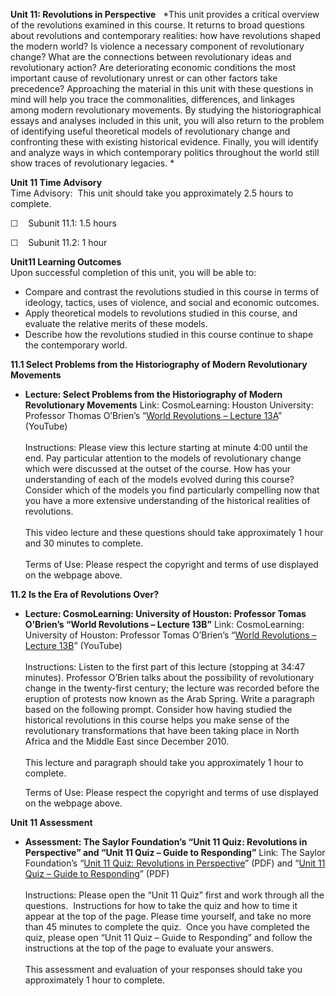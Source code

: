 **Unit 11: Revolutions in Perspective** <span id="11"></span> 
*This unit provides a critical overview of the revolutions examined in
this course. It returns to broad questions about revolutions and
contemporary realities: how have revolutions shaped the modern world? Is
violence a necessary component of revolutionary change? What are the
connections between revolutionary ideas and revolutionary action? Are
deteriorating economic conditions the most important cause of
revolutionary unrest or can other factors take precedence? Approaching
the material in this unit with these questions in mind will help you
trace the commonalities, differences, and linkages among modern
revolutionary movements. By studying the historiographical essays and
analyses included in this unit, you will also return to the problem of
identifying useful theoretical models of revolutionary change and
confronting these with existing historical evidence. Finally, you will
identify and analyze ways in which contemporary politics throughout the
world still show traces of revolutionary legacies. *

**Unit 11 Time Advisory**  
Time Advisory:  This unit should take you approximately 2.5 hours to
complete.  
  
 ☐    Subunit 11.1: 1.5 hours  
  
 ☐    Subunit 11.2: 1 hour

**Unit11 Learning Outcomes**  
Upon successful completion of this unit, you will be able to:  
-   Compare and contrast the revolutions studied in this course in terms
    of ideology, tactics, uses of violence, and social and economic
    outcomes.
-   Apply theoretical models to revolutions studied in this course, and
    evaluate the relative merits of these models.
-   Describe how the revolutions studied in this course continue to
    shape the contemporary world.

**11.1 Select Problems from the Historiography of Modern Revolutionary
Movements** <span id="11.1"></span> 
-   **Lecture: Select Problems from the Historiography of Modern
    Revolutionary Movements**
    Link: CosmoLearning: Houston University: Professor Thomas O’Brien’s
    “[World Revolutions – Lecture
    13A](http://www.cosmolearning.com/video-lectures/lecture-13a-9083/)”
    (YouTube)  
        
     Instructions: Please view this lecture starting at minute 4:00
    until the end. Pay particular attention to the models of
    revolutionary change which were discussed at the outset of the
    course. How has your understanding of each of the models evolved
    during this course? Consider which of the models you find
    particularly compelling now that you have a more extensive
    understanding of the historical realities of revolutions.  
        
     This video lecture and these questions should take approximately 1
    hour and 30 minutes to complete.  
        
     Terms of Use: Please respect the copyright and terms of use
    displayed on the webpage above.

**11.2 Is the Era of Revolutions Over?** <span id="11.2"></span> 
-   **Lecture: CosmoLearning: University of Houston: Professor Tomas
    O’Brien’s “World Revolutions – Lecture 13B”**
    Link: CosmoLearning: University of Houston: Professor Tomas
    O’Brien’s “[World Revolutions – Lecture
    13B](http://www.cosmolearning.com/video-lectures/lecture-13b-9084/)”
    (YouTube)  
        
     Instructions: Listen to the first part of this lecture (stopping at
    34:47 minutes). Professor O’Brien talks about the possibility of
    revolutionary change in the twenty-first century; the lecture was
    recorded before the eruption of protests now known as the Arab
    Spring. Write a paragraph based on the following prompt. Consider
    how having studied the historical revolutions in this course helps
    you make sense of the revolutionary transformations that have been
    taking place in North Africa and the Middle East since December
    2010.  
        
     This lecture and paragraph should take you approximately 1 hour to
    complete.  
      
     Terms of Use: Please respect the copyright and terms of use
    displayed on the webpage above.

**Unit 11 Assessment** <span id="11.3"></span> 
-   **Assessment: The Saylor Foundation’s “Unit 11 Quiz: Revolutions in
    Perspective” and “Unit 11 Quiz – Guide to Responding”**
    Link: The Saylor Foundation’s “[Unit 11 Quiz: Revolutions in
    Perspective](http://www.saylor.org/site/wp-content/uploads/2012/08/HIST362-Unit-11-Self-Graded-Quiz-FINAL.pdf)”
    (PDF) and “[Unit 11 Quiz – Guide to
    Responding](http://www.saylor.org/site/wp-content/uploads/2012/08/HIST362-Unit-11-Quiz-GTR-FINAL.pdf)”
    (PDF)  
        
     Instructions: Please open the “Unit 11 Quiz” first and work through
    all the questions.  Instructions for how to take the quiz and how to
    time it appear at the top of the page. Please time yourself, and
    take no more than 45 minutes to complete the quiz.  Once you have
    completed the quiz, please open “Unit 11 Quiz – Guide to Responding”
    and follow the instructions at the top of the page to evaluate your
    answers.  
        
     This assessment and evaluation of your responses should take you
    approximately 1 hour to complete.


